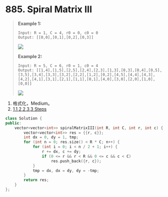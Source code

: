 # 885. Spiral Matrix III

> **Example 1:**
>
> ```
> Input: R = 1, C = 4, r0 = 0, c0 = 0
> Output: [[0,0],[0,1],[0,2],[0,3]]
> ```
>
>  ![](https://s3-lc-upload.s3.amazonaws.com/uploads/2018/08/24/example_1.png)
>
> **Example 2:**
>
> ```
> Input: R = 5, C = 6, r0 = 1, c0 = 4
> Output: [[1,4],[1,5],[2,5],[2,4],[2,3],[1,3],[0,3],[0,4],[0,5],[3,5],[3,4],[3,3],[3,2],[2,2],[1,2],[0,2],[4,5],[4,4],[4,3],[4,2],[4,1],[3,1],[2,1],[1,1],[0,1],[4,0],[3,0],[2,0],[1,0],[0,0]]
> ```
>
> ![](https://s3-lc-upload.s3.amazonaws.com/uploads/2018/08/24/example_2.png)

1. 格式化，Medium。
2. [1,1,2,2,3,3 Steps](https://leetcode.com/problems/spiral-matrix-iii/discuss/158970/C%2B%2BJavaPython-112233-Steps)

```cpp
class Solution {
public:
    vector<vector<int>> spiralMatrixIII(int R, int C, int r, int c) {
        vector<vector<int>> res = {{r, c}};
        int dx = 0, dy = 1, tmp;
        for (int n = 0; res.size() < R * C; n++) {
            for (int i = 0; i < n / 2 + 1; i++) {
                r += dx, c += dy;
                if (0 <= r && r < R && 0 <= c && c < C)
                    res.push_back({r, c});
            }
            tmp = dx, dx = dy, dy = -tmp;
        }
        return res;
    }
};
```

